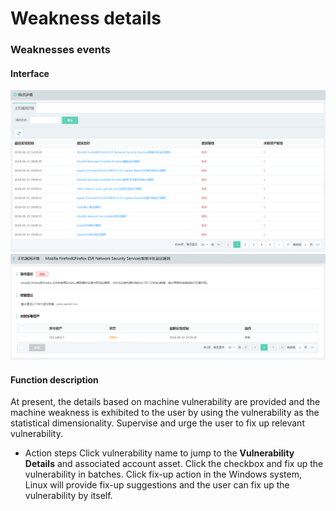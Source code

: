# Weakness details

### Weaknesses events

#### Interface

  ![](https://github.com/jdcloudcom/cn/blob/cn-csa/image/Situational-Awareness/wd-1.png)
  ![](https://github.com/jdcloudcom/cn/blob/cn-csa/image/Situational-Awareness/wd-2.png)

#### Function description
At present, the details based on machine vulnerability are provided and the machine weakness is exhibited to the user by using the vulnerability as the statistical dimensionality. Supervise and urge the user to fix up relevant vulnerability.

- Action steps
Click vulnerability name to jump to the **Vulnerability Details** and associated account asset.
Click the checkbox and fix up the vulnerability in batches.
Click fix-up action in the Windows system, Linux will provide fix-up suggestions and the user can fix up the vulnerability by itself.
